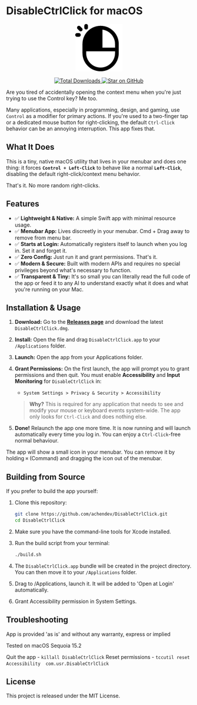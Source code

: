 # DisableCtrlClick for macOS

<p align="center">
  <img src="DisableCtrlClick.png" alt="App Icon" width="128">
</p>

<p align="center">
  <a href="https://github.com/achendev/DisableCtrlClick/releases">
    <img src="https://img.shields.io/github/downloads/achendev/DisableCtrlClick/total.svg" alt="Total Downloads">
  </a>
  <a href="https://github.com/achendev/DisableCtrlClick">
    <img src="https://img.shields.io/github/stars/achendev/DisableCtrlClick?style=social" alt="Star on GitHub">
  </a>
</p>

Are you tired of accidentally opening the context menu when you're just trying to use the Control key? Me too.

Many applications, especially in programming, design, and gaming, use `Control` as a modifier for primary actions. If you're used to a two-finger tap or a dedicated mouse button for right-clicking, the default `Ctrl-Click` behavior can be an annoying interruption. This app fixes that.

## What It Does

This is a tiny, native macOS utility that lives in your menubar and does one thing: it forces **`Control + Left-Click`** to behave like a normal **`Left-Click`**, disabling the default right-click/context menu behavior.

That's it. No more random right-clicks.

## Features

*   ✅ **Lightweight & Native:** A simple Swift app with minimal resource usage.
*   ✅ **Menubar App:** Lives discreetly in your menubar. Cmd + Drag away to remove from menu bar.
*   ✅ **Starts at Login:** Automatically registers itself to launch when you log in. Set it and forget it.
*   ✅ **Zero Config:** Just run it and grant permissions. That's it.
*   ✅ **Modern & Secure:** Built with modern APIs and requires no special privileges beyond what's necessary to function.
*   ✅ **Transparent & Tiny:** It's so small you can literally read the full code of the app or feed it to any AI to understand exactly what it does and what you're running on your Mac.



## Installation & Usage

1.  **Download:** Go to the [**Releases page**](https://github.com/achendev/DisableCtrlClick/releases) and download the latest `DisableCtrlClick.dmg`.
2.  **Install:** Open the file and drag `DisableCtrlClick.app` to your `/Applications` folder.
3.  **Launch:** Open the app from your Applications folder.
4.  **Grant Permissions:** On the first launch, the app will prompt you to grant permissions and then quit. You must enable **Accessibility** and **Input Monitoring** for `DisableCtrlClick` in:
    *   `System Settings > Privacy & Security > Accessibility`
    > **Why?** This is required for any application that needs to see and modify your mouse or keyboard events system-wide. The app only looks for `Ctrl-Click` and does nothing else.

5.  **Done!** Relaunch the app one more time. It is now running and will launch automatically every time you log in. You can enjoy a `Ctrl-Click`-free normal behaviour.

The app will show a small icon in your menubar. You can remove it by holding `⌘` (Command) and dragging the icon out of the menubar.

## Building from Source

If you prefer to build the app yourself:

1.  Clone this repository:
    ```bash
    git clone https://github.com/achendev/DisableCtrlClick.git
    cd DisableCtrlClick
    ```
2.  Make sure you have the command-line tools for Xcode installed.
3.  Run the build script from your terminal:
    ```bash
    ./build.sh
    ```
4.  The `DisableCtrlClick.app` bundle will be created in the project directory. You can then move it to your `/Applications` folder.

5.  Drag to /Applications, launch it. It will be added to 'Open at Login' automatically.

6.  Grant Accessibility permission in System Settings.

## Troubleshooting 

App is provided 'as is' and without any warranty, express or implied

Tested on macOS Sequoia 15.2

Quit the app - `killall DisableCtrlClick`
Reset permissions - `tccutil reset Accessibility  com.usr.DisableCtrlClick`

## License

This project is released under the MIT License.

